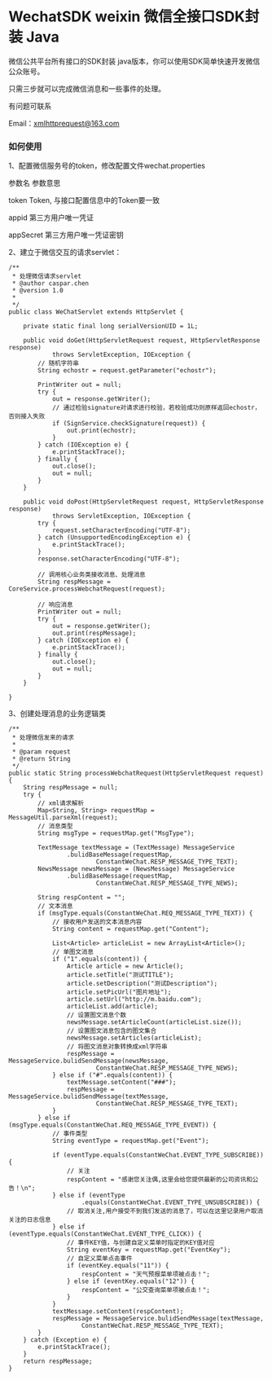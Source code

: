 WechatSDK weixin 微信全接口SDK封装 Java
========================================
微信公共平台所有接口的SDK封装 java版本，你可以使用SDK简单快速开发微信公众账号。

只需三步就可以完成微信消息和一些事件的处理。

有问题可联系

Email：xmlhttprequest@163.com

### 如何使用
1、配置微信服务号的token，修改配置文件wechat.properties

参数名		参数意思

token		Token, 与接口配置信息中的Token要一致

appid		第三方用户唯一凭证

appSecret	第三方用户唯一凭证密钥


2、建立于微信交互的请求servlet：
	
	/**
	 * 处理微信请求servlet
	 * @author caspar.chen
	 * @version 1.0
	 * 
	 */
	public class WeChatServlet extends HttpServlet {

		private static final long serialVersionUID = 1L;
	
		public void doGet(HttpServletRequest request, HttpServletResponse response)
				throws ServletException, IOException {
			// 随机字符串
			String echostr = request.getParameter("echostr");
	
			PrintWriter out = null;
			try {
				out = response.getWriter();
				// 通过检验signature对请求进行校验，若校验成功则原样返回echostr，否则接入失败
				if (SignService.checkSignature(request)) {
					out.print(echostr);
				}
			} catch (IOException e) {
				e.printStackTrace();
			} finally {
				out.close();
				out = null;
			}
		}
	
		public void doPost(HttpServletRequest request, HttpServletResponse response)
				throws ServletException, IOException {
			try {
				request.setCharacterEncoding("UTF-8");
			} catch (UnsupportedEncodingException e) {
				e.printStackTrace();
			}
			response.setCharacterEncoding("UTF-8");
	
			// 调用核心业务类接收消息、处理消息
			String respMessage = CoreService.processWebchatRequest(request);
	
			// 响应消息
			PrintWriter out = null;
			try {
				out = response.getWriter();
				out.print(respMessage);
			} catch (IOException e) {
				e.printStackTrace();
			} finally {
				out.close();
				out = null;
			}
		}

	}
3、创建处理消息的业务逻辑类

	/**
	 * 处理微信发来的请求
	 * 
	 * @param request
	 * @return String
	 */
	public static String processWebchatRequest(HttpServletRequest request) {
		String respMessage = null;
		try {
			// xml请求解析
			Map<String, String> requestMap = MessageUtil.parseXml(request);
			// 消息类型
			String msgType = requestMap.get("MsgType");

			TextMessage textMessage = (TextMessage) MessageService
					.bulidBaseMessage(requestMap,
							ConstantWeChat.RESP_MESSAGE_TYPE_TEXT);
			NewsMessage newsMessage = (NewsMessage) MessageService
					.bulidBaseMessage(requestMap,
							ConstantWeChat.RESP_MESSAGE_TYPE_NEWS);

			String respContent = "";
			// 文本消息
			if (msgType.equals(ConstantWeChat.REQ_MESSAGE_TYPE_TEXT)) {
				// 接收用户发送的文本消息内容
				String content = requestMap.get("Content");

				List<Article> articleList = new ArrayList<Article>();
				// 单图文消息
				if ("1".equals(content)) {
					Article article = new Article();
					article.setTitle("测试TITLE");
					article.setDescription("测试Description");
					article.setPicUrl("图片地址");
					article.setUrl("http://m.baidu.com");
					articleList.add(article);
					// 设置图文消息个数
					newsMessage.setArticleCount(articleList.size());
					// 设置图文消息包含的图文集合
					newsMessage.setArticles(articleList);
					// 将图文消息对象转换成xml字符串
					respMessage = MessageService.bulidSendMessage(newsMessage,
							ConstantWeChat.RESP_MESSAGE_TYPE_NEWS);
				} else if ("#".equals(content)) {
					textMessage.setContent("###");
					respMessage = MessageService.bulidSendMessage(textMessage,
							ConstantWeChat.RESP_MESSAGE_TYPE_TEXT);
				}
			} else if (msgType.equals(ConstantWeChat.REQ_MESSAGE_TYPE_EVENT)) {
				// 事件类型
				String eventType = requestMap.get("Event");

				if (eventType.equals(ConstantWeChat.EVENT_TYPE_SUBSCRIBE)) {
					// 关注
					respContent = "感谢您关注偶,这里会给您提供最新的公司资讯和公告！\n";
				} else if (eventType
						.equals(ConstantWeChat.EVENT_TYPE_UNSUBSCRIBE)) {
					// 取消关注,用户接受不到我们发送的消息了，可以在这里记录用户取消关注的日志信息
				} else if (eventType.equals(ConstantWeChat.EVENT_TYPE_CLICK)) {
					// 事件KEY值，与创建自定义菜单时指定的KEY值对应
					String eventKey = requestMap.get("EventKey");
					// 自定义菜单点击事件
					if (eventKey.equals("11")) {
						respContent = "天气预报菜单项被点击！";
					} else if (eventKey.equals("12")) {
						respContent = "公交查询菜单项被点击！";
					}
				}
				textMessage.setContent(respContent);
				respMessage = MessageService.bulidSendMessage(textMessage,
						ConstantWeChat.RESP_MESSAGE_TYPE_TEXT);
			}
		} catch (Exception e) {
			e.printStackTrace();
		}
		return respMessage;
	}





